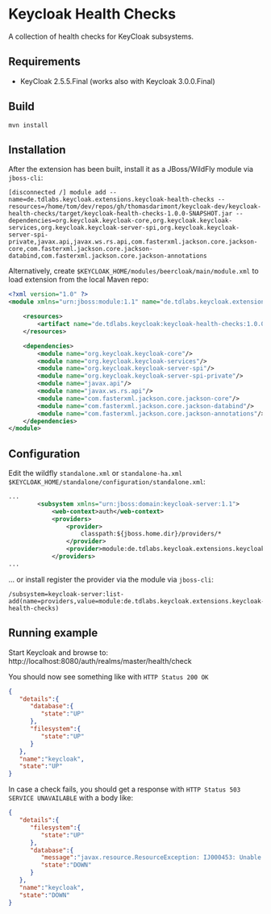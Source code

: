 # Keycloak Health Checks

A collection of health checks for KeyCloak subsystems.

## Requirements

* KeyCloak 2.5.5.Final (works also with Keycloak 3.0.0.Final)

## Build

`mvn install`

## Installation

After the extension has been built, install it as a JBoss/WildFly module via `jboss-cli`:

```
[disconnected /] module add --name=de.tdlabs.keycloak.extensions.keycloak-health-checks --resources=/home/tom/dev/repos/gh/thomasdarimont/keycloak-dev/keycloak-health-checks/target/keycloak-health-checks-1.0.0-SNAPSHOT.jar --dependencies=org.keycloak.keycloak-core,org.keycloak.keycloak-services,org.keycloak.keycloak-server-spi,org.keycloak.keycloak-server-spi-private,javax.api,javax.ws.rs.api,com.fasterxml.jackson.core.jackson-core,com.fasterxml.jackson.core.jackson-databind,com.fasterxml.jackson.core.jackson-annotations

```

Alternatively, create `$KEYCLOAK_HOME/modules/beercloak/main/module.xml` to load extension from the local Maven repo:

```xml
<?xml version="1.0" ?>
<module xmlns="urn:jboss:module:1.1" name="de.tdlabs.keycloak.extensions.keycloak-health-checks">

    <resources>
        <artifact name="de.tdlabs.keycloak:keycloak-health-checks:1.0.0-SNAPSHOT"/>        
    </resources>

    <dependencies>
        <module name="org.keycloak.keycloak-core"/>
        <module name="org.keycloak.keycloak-services"/>
        <module name="org.keycloak.keycloak-server-spi"/>
        <module name="org.keycloak.keycloak-server-spi-private"/>
        <module name="javax.api"/>
        <module name="javax.ws.rs.api"/>
        <module name="com.fasterxml.jackson.core.jackson-core"/>
        <module name="com.fasterxml.jackson.core.jackson-databind"/>
        <module name="com.fasterxml.jackson.core.jackson-annotations"/>
    </dependencies>
</module>
```

## Configuration

Edit the wildfly `standalone.xml` or `standalone-ha.xml`
`$KEYCLOAK_HOME/standalone/configuration/standalone.xml`:

```xml
...
        <subsystem xmlns="urn:jboss:domain:keycloak-server:1.1">
            <web-context>auth</web-context>
            <providers>
                <provider>
                    classpath:${jboss.home.dir}/providers/*
                </provider>
                <provider>module:de.tdlabs.keycloak.extensions.keycloak-health-checks</provider>
            </providers>
...
```

... or install register the provider via the module via `jboss-cli`:
```
/subsystem=keycloak-server:list-add(name=providers,value=module:de.tdlabs.keycloak.extensions.keycloak-health-checks)
```

## Running example

Start Keycloak and browse to: http://localhost:8080/auth/realms/master/health/check

You should now see something like with `HTTP Status 200 OK`
```json
{
   "details":{
      "database":{
         "state":"UP"
      },
      "filesystem":{
         "state":"UP"
      }
   },
   "name":"keycloak",
   "state":"UP"
}
```

In case a check fails, you should get a response with `HTTP Status 503 SERVICE UNAVAILABLE` with a body like:
```json
{
   "details":{
      "filesystem":{
         "state":"UP"
      },
      "database":{
         "message":"javax.resource.ResourceException: IJ000453: Unable to get managed connection for java:jboss/datasources/KeycloakDS",
         "state":"DOWN"
      }
   },
   "name":"keycloak",
   "state":"DOWN"
}
```